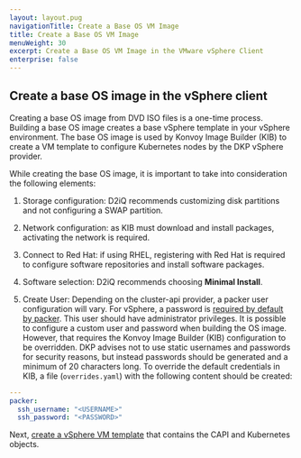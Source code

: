 ```yaml
---
layout: layout.pug
navigationTitle: Create a Base OS VM Image
title: Create a Base OS VM Image
menuWeight: 30
excerpt: Create a Base OS VM Image in the VMware vSphere Client
enterprise: false
---
```


## Create a base OS image in the vSphere client

Creating a base OS image from DVD ISO files is a one-time process. Building a base OS image creates a base vSphere template in your vSphere environment. The base OS image is used by Konvoy Image Builder (KIB) to create a VM template to configure Kubernetes nodes by the DKP vSphere provider.

While creating the base OS image, it is important to take into consideration the following elements:

1.  Storage configuration: D2iQ recommends customizing disk partitions and not configuring a SWAP partition.

1.  Network configuration: as KIB must download and install packages, activating the network is required.

1.  Connect to Red Hat: if using RHEL, registering with Red Hat is required to configure software repositories and install software packages.

1.  Software selection: D2iQ recommends choosing **Minimal Install**.

1.  Create User: Depending on the cluster-api provider, a packer user configuration will vary. For vSphere, a password is [required by default by packer][kib-packer-info]. This user should have administrator privileges. It is possible to configure a custom user and password when building the OS image. However, that requires the Konvoy Image Builder (KIB) configuration to be overridden. DKP advises not to use static usernames and passwords for security reasons, but instead passwords should be generated and a minimum of 20 characters long. To override the default credentials in KIB, a file (`overrides.yaml`) with the following content should be created:

```yaml
---
packer:
  ssh_username: "<USERNAME>"
  ssh_password: "<PASSWORD>"
```

Next, [create a vSphere VM template][create-vsphere-template] that contains the CAPI and Kubernetes objects.

[create-vsphere-template]: ../create-capi-vm-image/
[kib-packer-info]: https://github.com/mesosphere/konvoy-image-builder/blob/eecdd73ec9a1ca07c24962e2637bbab01a44d347/pkg/packer/manifests/vsphere/packer.json.tmpl#L15-L17
[vsphere-doc-base-image]: https://docs.vmware.com/en/VMware-vSphere/index.html
